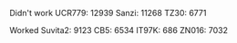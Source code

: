Didn't work
UCR779: 12939
Sanzi: 11268
TZ30: 6771

Worked
Suvita2: 9123
CB5: 6534
IT97K: 686
ZN016: 7032
